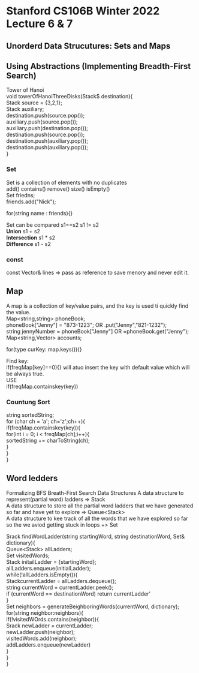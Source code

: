# Stanford CS106B Winter 2022 Lecture 6 & 7
## Unorderd Data Strucutures: Sets and Maps
## Using Abstractions (Implementing Breadth-First Search)

Tower of Hanoi</br>
void towerOfHanoiThreeDisks(Stack<int>$ destination){</br>
  Stack<int> source = {3,2,1};</br>
  Stack<int> auxiliary;</br>
  destination.push(source.pop());</br>
  auxiliary.push(source.pop());</br>
  auxiliary.push(destination.pop());</br>
  destination.push(source.pop());</br>
  destination.push(auxiliary.pop());</br>
  destination.push(auxiliary.pop());</br>
}</br>


### Set
Set is a collection of elements with no duplicates</br>
add() contains() remove() size() isEmpty()</br>
Set<string> friedns;</br>
friends.add("Nick");</br>
  
for(string name : friends){}</br>

Set can be compared s1==s2 s1 != s2</br>
**Union** s1 + s2</br>
**Intersection** s1 * s2</br>
**Difference** s1 - s2</br>

### const 
const Vector<string>& lines => pass as reference to save menory and never edit it.
  
## Map
A map is a collection of key/value pairs, and the key is used ti quickly find the value.</br>
Map<string,string> phoneBook;</br>
phoneBook["Jenny"] = "873-1223"; OR .put("Jenny","821-1232");</br>
string jennyNumber = phoneBook["Jenny"] OR =phoneBook.get("Jenny");</br>
Map<string,Vector<double>> accounts;</br>

for(type curKey: map.keys()){}</br>

Find key:</br>
if(freqMap[key]==0){} will atuo insert the key with default value which will be always true.</br>
USE</br>
if(freqMap.containskey(key))</br>

### Countung Sort
string sortedString;</br>
for (char ch = 'a'; ch='z';ch++){</br>
  if(freqMap.containskey(key)){</br>
    for(int i = 0; i < freqMap[ch];i++){</br>
      sortedString += charToString(ch);</br>
    }</br>
  }</br>
}</br>

## Word ledders
Formalizing BFS Breath-First Search Data Structures
A data structure to represent(partial word) ladders => Stack<string> </br>
A data structure to store all the partial word ladders that we have generated so far and have yet to explore => Queue<Stack<string>> </br>
A data structure to kee track of all the words that we have explored so far so the we aviod getting stuck in loops +> Set<string> </br>

Srack<string> findWordLadder(string startingWord, string destinationWord, Set<string>& dictionary){</br>
  Queue<Stack<string>> allLadders;</br>
  Set<string> visitedWords;</br>
  Stack<string> initailLadder = {startingWord};</br>
  allLadders.enqueue(initialLadder);</br>
  while(!allLadders.isEmpty()){</br>
    Stack<string>currentLadder =  allLadders.dequeue();</br>
    string currentWord = currentLadder.peek();</br>
    if (currentWord == destinationWord) return currentLadder'</br>
  }</br>
  Set<string> neighbors = generateBeighboringWords(currentWord, dictionary); </br>
  for(string neighbor:neighbors){</br>
    if(!visitedWOrds.contains(neighbor)){</br>
      Srack<string> newLadder = currentLadder;</br>
      newLadder.push(neighbor);</br>
      visitedWords.add(neighbor);</br>
      addLadders.enqueue(newLadder)</br>
    }</br>
  }</br>
}</br>

